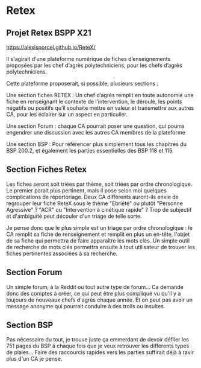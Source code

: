 # Retex
## Projet Retex BSPP X21

https://alexisporcel.github.io/ReteX/


Il s'agirait d'une plateforme numérique de fiches d’enseignements proposées par les chef d’agrès polytechniciens, pour les chefs d’agrès polytechniciens.

Cette plateforme proposerait, si possible, plusieurs sections :

Une section fiches RETEX : Un chef d’agrès remplit en toute autonomie une fiche en renseignant le contexte de l’intervention, le déroulé, les points négatifs ou positifs qu’il souhaite mettre en valeur et transmettre aux autres CA, pour les éclairer sur un aspect en particulier.

Une section Forum : chaque CA pourrait poser une question, qui pourra engendrer une discussion avec les autres CA membres de la plateforme

Une section BSP : Pour référencer plus simplement tous les chapitres du BSP 200.2, et également les parties essentielles des BSP 118 et 115. 


## Section Fiches Retex

Les fiches seront soit triées par thème, soit triées par ordre chronologique. 
Le premier parait plus pertinent, mais il pose selon moi quelques complications de réportoriage. Deux CA différents auront-ils envie de regrouper leur fiche ReteX sous le thème "Ebriété" ou plutôt "Personne Agressive" ? "ACR" ou "Intervention à cinétique rapide" ? Trop de subjectif et d'ambiguïté peut découler d'un triage de telle sorte. 

Je pense donc que le plus simple est un triage par ordre chronologique : le CA remplit sa fiche de renseignement et remplit en plus un en-tête, l'objet de sa fiche qui permettra de faire apparaître les mots clés. Un simple outil de recherche de mots clés permettra ensuite à tout utilisateur de trouver les fiches pertinentes associées à sa recherche. 

## Section Forum

Un simple forum, à la Reddit ou tout autre type de forum... Ca demande donc des comptes à créer, ce qui peut être plus compliqué vu qu'il y a toujours de nouveaux chefs d'agrès chaque année. Et on peut pas avoir un message anonyme qui pourrait conduire à des trolls ou insultes. 

## Section BSP

Pas nécessaire du tout, je trouve juste ça emmerdant de devoir défiler les 751 pages du BSP à chaque fois que je veux retrouver les différents types de plaies... Faire des raccourcis rapides vers les parties suffirait déjà à ravir plus d'un CA je pense. 

